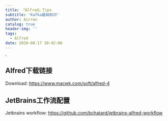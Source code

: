 ```yaml
---
title: 「Alfred」Tips
subtitle: 'Kafka基础知识'
author: Airren
catalog: true
header-img: ''
tags:
  - Alfred
date: 2020-08-17 10:42:00
---
```






<img src="https://www.alfredapp.com/media/logo4@2x.png" style="zoom:25%;" />

## Alfred下载链接
Download: https://www.macwk.com/soft/alfred-4


## JetBrains工作流配置
Jetbrains workflow: https://github.com/bchatard/jetbrains-alfred-workflow

